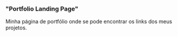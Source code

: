 ### "Portfolio Landing Page"

Minha página de portfólio onde se pode encontrar os links dos meus projetos.
